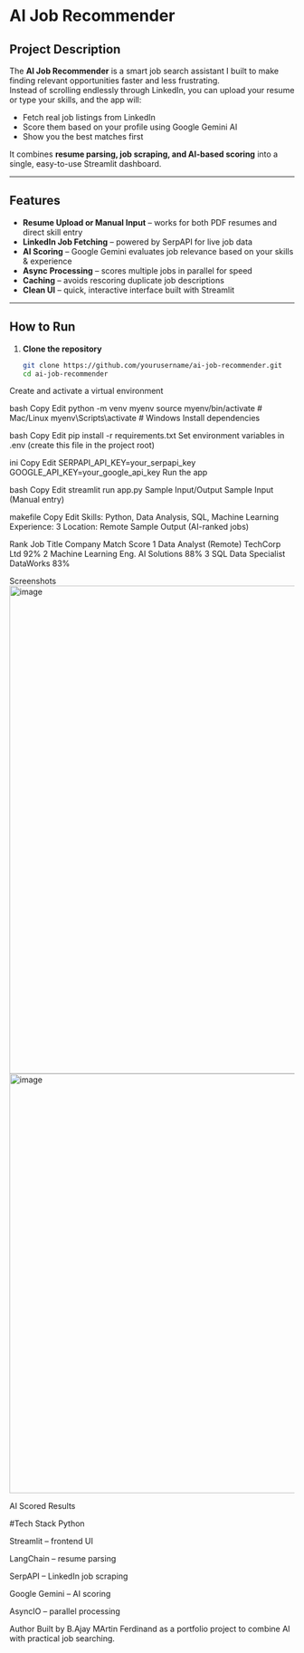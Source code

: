 # AI Job Recommender

## Project Description
The **AI Job Recommender** is a smart job search assistant I built to make finding relevant opportunities faster and less frustrating.  
Instead of scrolling endlessly through LinkedIn, you can upload your resume or type your skills, and the app will:
- Fetch real job listings from LinkedIn
- Score them based on your profile using Google Gemini AI
- Show you the best matches first

It combines **resume parsing, job scraping, and AI-based scoring** into a single, easy-to-use Streamlit dashboard.

---

## Features
- **Resume Upload or Manual Input** – works for both PDF resumes and direct skill entry
- **LinkedIn Job Fetching** – powered by SerpAPI for live job data
- **AI Scoring** – Google Gemini evaluates job relevance based on your skills & experience
- **Async Processing** – scores multiple jobs in parallel for speed
- **Caching** – avoids rescoring duplicate job descriptions
- **Clean UI** – quick, interactive interface built with Streamlit

---

## How to Run
1. **Clone the repository**
   ```bash
   git clone https://github.com/yourusername/ai-job-recommender.git
   cd ai-job-recommender
Create and activate a virtual environment

bash
Copy
Edit
python -m venv myenv
source myenv/bin/activate   # Mac/Linux
myenv\Scripts\activate      # Windows
Install dependencies

bash
Copy
Edit
pip install -r requirements.txt
Set environment variables in .env (create this file in the project root)

ini
Copy
Edit
SERPAPI_API_KEY=your_serpapi_key
GOOGLE_API_KEY=your_google_api_key
Run the app

bash
Copy
Edit
streamlit run app.py
Sample Input/Output
Sample Input (Manual entry)

makefile
Copy
Edit
Skills: Python, Data Analysis, SQL, Machine Learning
Experience: 3
Location: Remote
Sample Output (AI-ranked jobs)

Rank	Job Title	Company	Match Score
1	Data Analyst (Remote)	TechCorp Ltd	92%
2	Machine Learning Eng.	AI Solutions	88%
3	SQL Data Specialist	DataWorks	83%

Screenshots
<img width="1897" height="862" alt="image" src="https://github.com/user-attachments/assets/c7ccbe06-9159-45e4-9e41-705faa37db8a" />
<img width="1792" height="741" alt="image" src="https://github.com/user-attachments/assets/0344d8fa-d181-4999-bfe5-92e8545ae45d" />



AI Scored Results

#Tech Stack
Python

Streamlit – frontend UI

LangChain – resume parsing

SerpAPI – LinkedIn job scraping

Google Gemini – AI scoring

AsyncIO – parallel processing

Author
Built by B.Ajay MArtin Ferdinand as a portfolio project to combine AI with practical job searching.
